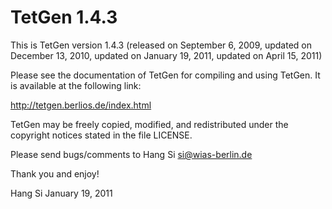 # TetGen 1.4.3

This is TetGen version 1.4.3 (released on September 6, 2009, updated on December 13, 2010, updated on January 19, 2011, updated on April 15, 2011)

Please see the documentation of TetGen for compiling and using TetGen.
It is available at the following link:

http://tetgen.berlios.de/index.html

TetGen may be freely copied, modified, and redistributed under the
copyright notices stated in the file LICENSE.

Please send bugs/comments to Hang Si <si@wias-berlin.de>

Thank you and enjoy!

Hang Si
January 19, 2011
